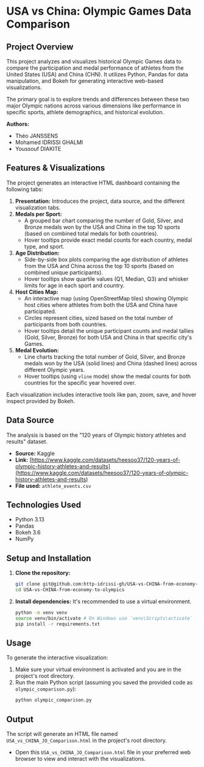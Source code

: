 # USA vs China: Olympic Games Data Comparison

## Project Overview

This project analyzes and visualizes historical Olympic Games data to compare the participation and medal performance of athletes from the United States (USA) and China (CHN). It utilizes Python, Pandas for data manipulation, and Bokeh for generating interactive web-based visualizations.

The primary goal is to explore trends and differences between these two major Olympic nations across various dimensions like performance in specific sports, athlete demographics, and historical evolution.

**Authors:**
* Théo JANSSENS
* Mohamed IDRISSI GHALMI
* Youssouf DIAKITE


## Features & Visualizations

The project generates an interactive HTML dashboard containing the following tabs:

1.  **Presentation:** Introduces the project, data source, and the different visualization tabs.
2.  **Medals per Sport:**
    * A grouped bar chart comparing the number of Gold, Silver, and Bronze medals won by the USA and China in the top 10 sports (based on combined total medals for both countries).
    * Hover tooltips provide exact medal counts for each country, medal type, and sport.
3.  **Age Distribution:**
    * Side-by-side box plots comparing the age distribution of athletes from the USA and China across the top 10 sports (based on combined unique participants).
    * Hover tooltips show quartile values (Q1, Median, Q3) and whisker limits for age in each sport and country.
4.  **Host Cities Map:**
    * An interactive map (using OpenStreetMap tiles) showing Olympic host cities where athletes from both the USA and China have participated.
    * Circles represent cities, sized based on the total number of participants from both countries.
    * Hover tooltips detail the unique participant counts and medal tallies (Gold, Silver, Bronze) for both USA and China in that specific city's Games.
5.  **Medal Evolution:**
    * Line charts tracking the total number of Gold, Silver, and Bronze medals won by the USA (solid lines) and China (dashed lines) across different Olympic years.
    * Hover tooltips (using `vline` mode) show the medal counts for both countries for the specific year hovered over.

Each visualization includes interactive tools like pan, zoom, save, and hover inspect provided by Bokeh.

## Data Source

The analysis is based on the "120 years of Olympic history athletes and results" dataset.
* **Source:** Kaggle
* **Link:** [https://www.kaggle.com/datasets/heesoo37/120-years-of-olympic-history-athletes-and-results](https://www.kaggle.com/datasets/heesoo37/120-years-of-olympic-history-athletes-and-results)
* **File used:** `athlete_events.csv`

## Technologies Used

* Python 3.13
* Pandas
* Bokeh 3.6
* NumPy

## Setup and Installation

1.  **Clone the repository:**
    ```bash
    git clone git@github.com:http-idrissi-gh/USA-vs-CHINA-from-economy-to-olympics.git
    cd USA-vs-CHINA-from-economy-to-olympics
    ```
2.  **Install dependencies:**
    It's recommended to use a virtual environment.
    ```bash
    python -m venv venv
    source venv/bin/activate # On Windows use `venv\Scripts\activate`
    pip install -r requirements.txt
    ```
    

## Usage

To generate the interactive visualization:

1.  Make sure your virtual environment is activated and you are in the project's root directory.
2.  Run the main Python script (assuming you saved the provided code as `olympic_comparison.py`):
    ```bash
    python olympic_comparison.py
    ```

## Output

The script will generate an HTML file named `USA_vs_CHINA_JO_Comparison.html` in the project's root directory.

* Open this `USA_vs_CHINA_JO_Comparison.html` file in your preferred web browser to view and interact with the visualizations.

